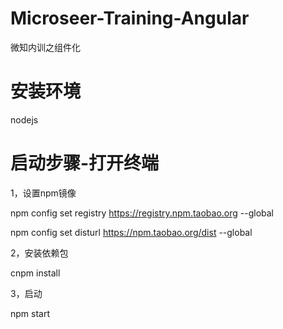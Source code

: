 # Microseer-Training-Angular
微知内训之组件化

# 安装环境
nodejs

# 启动步骤-打开终端
1，设置npm镜像

npm config set registry https://registry.npm.taobao.org --global

npm config set disturl https://npm.taobao.org/dist --global

2，安装依赖包

cnpm install

3，启动

npm start
